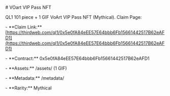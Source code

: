 \# VOart VIP Pass NFT

QL1  101 piece + 1 GIF VoArt VIP Pass NFT  (Mythical). Claim Page:

\- \*\*Claim Link:\*\* \[https://thirdweb.com/ql1/0x5e0fA84eEE57E64bbb6Fb15661442517B62eAFD1](https://thirdweb.com/ql1/0x5e0fA84eEE57E64bbb6Fb15661442517B62eAFD1)

\- \*\*Contract:\*\* 0x5e0fA84eEE57E64bbb6Fb15661442517B62eAFD1

\- \*\*Assets:\*\* /assets/ (1 GIF)

\- \*\*Metadata:\*\* /metadata/

\- \*\*Rarity:\*\* Mythical

